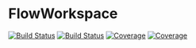 # FlowWorkspace

[![Build Status](https://travis-ci.com/gszep/FlowWorkspace.jl.svg?branch=master)](https://travis-ci.com/gszep/FlowWorkspace.jl)
[![Build Status](https://ci.appveyor.com/api/projects/status/github/gszep/FlowWorkspace.jl?svg=true)](https://ci.appveyor.com/project/gszep/FlowWorkspace-jl)
[![Coverage](https://codecov.io/gh/gszep/FlowWorkspace.jl/branch/master/graph/badge.svg)](https://codecov.io/gh/gszep/FlowWorkspace.jl)
[![Coverage](https://coveralls.io/repos/github/gszep/FlowWorkspace.jl/badge.svg?branch=master)](https://coveralls.io/github/gszep/FlowWorkspace.jl?branch=master)

